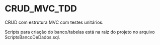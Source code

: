 # CRUD_MVC_TDD
CRUD com estrutura MVC com testes unitários.

Scripts para criação do banco/tabelas está na raiz do projeto no arquivo ScriptsBancoDeDados.sql.

